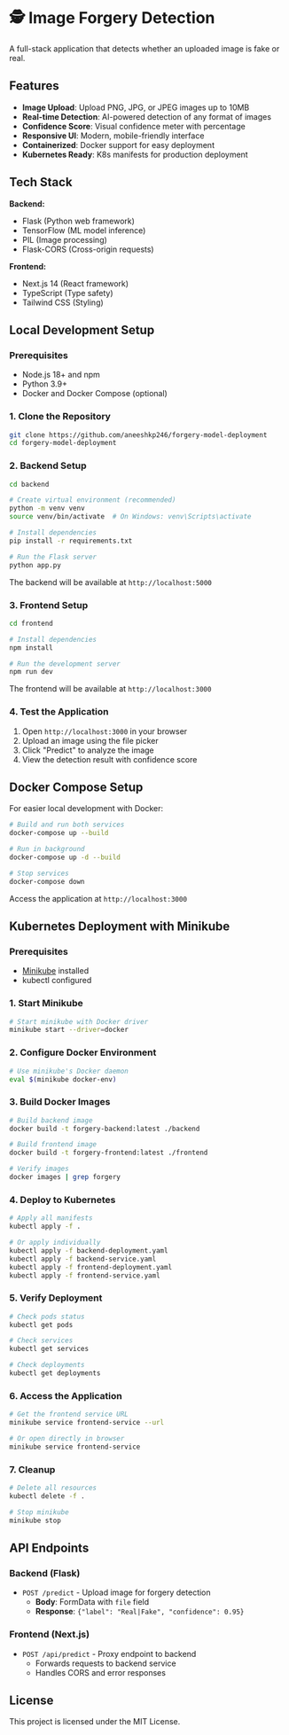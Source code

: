 # 🕵️ Image Forgery Detection

A full-stack application that detects whether an uploaded image is fake or real.

## Features

- **Image Upload**: Upload PNG, JPG, or JPEG images up to 10MB
- **Real-time Detection**: AI-powered detection of any format of images
- **Confidence Score**: Visual confidence meter with percentage
- **Responsive UI**: Modern, mobile-friendly interface
- **Containerized**: Docker support for easy deployment
- **Kubernetes Ready**: K8s manifests for production deployment

## Tech Stack

**Backend:**
- Flask (Python web framework)
- TensorFlow (ML model inference)
- PIL (Image processing)
- Flask-CORS (Cross-origin requests)

**Frontend:**
- Next.js 14 (React framework)
- TypeScript (Type safety)
- Tailwind CSS (Styling)

## Local Development Setup

### Prerequisites

- Node.js 18+ and npm
- Python 3.9+
- Docker and Docker Compose (optional)

### 1. Clone the Repository

```bash
git clone https://github.com/aneeshkp246/forgery-model-deployment
cd forgery-model-deployment
```

### 2. Backend Setup

```bash
cd backend

# Create virtual environment (recommended)
python -m venv venv
source venv/bin/activate  # On Windows: venv\Scripts\activate

# Install dependencies
pip install -r requirements.txt

# Run the Flask server
python app.py
```

The backend will be available at `http://localhost:5000`

### 3. Frontend Setup

```bash
cd frontend

# Install dependencies
npm install

# Run the development server
npm run dev
```

The frontend will be available at `http://localhost:3000`

### 4. Test the Application

1. Open `http://localhost:3000` in your browser
2. Upload an image using the file picker
3. Click "Predict" to analyze the image
4. View the detection result with confidence score

## Docker Compose Setup

For easier local development with Docker:

```bash
# Build and run both services
docker-compose up --build

# Run in background
docker-compose up -d --build

# Stop services
docker-compose down
```

Access the application at `http://localhost:3000`

## Kubernetes Deployment with Minikube

### Prerequisites

- [Minikube](https://minikube.sigs.k8s.io/docs/start/) installed
- kubectl configured

### 1. Start Minikube

```bash
# Start minikube with Docker driver
minikube start --driver=docker
```

### 2. Configure Docker Environment

```bash
# Use minikube's Docker daemon
eval $(minikube docker-env)
```

### 3. Build Docker Images

```bash
# Build backend image
docker build -t forgery-backend:latest ./backend

# Build frontend image
docker build -t forgery-frontend:latest ./frontend

# Verify images
docker images | grep forgery
```

### 4. Deploy to Kubernetes

```bash
# Apply all manifests
kubectl apply -f .

# Or apply individually
kubectl apply -f backend-deployment.yaml
kubectl apply -f backend-service.yaml
kubectl apply -f frontend-deployment.yaml
kubectl apply -f frontend-service.yaml
```

### 5. Verify Deployment

```bash
# Check pods status
kubectl get pods

# Check services
kubectl get services

# Check deployments
kubectl get deployments
```

### 6. Access the Application

```bash
# Get the frontend service URL
minikube service frontend-service --url

# Or open directly in browser
minikube service frontend-service
```

### 7. Cleanup

```bash
# Delete all resources
kubectl delete -f .

# Stop minikube
minikube stop
```

## API Endpoints

### Backend (Flask)

- `POST /predict` - Upload image for forgery detection
  - **Body**: FormData with `file` field
  - **Response**: `{"label": "Real|Fake", "confidence": 0.95}`

### Frontend (Next.js)

- `POST /api/predict` - Proxy endpoint to backend
  - Forwards requests to backend service
  - Handles CORS and error responses


## License

This project is licensed under the MIT License.
